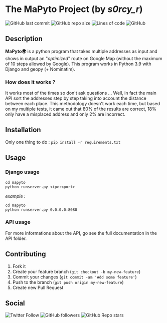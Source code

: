 # The MaPyto Project (by *s0rcy_r*)

![GitHub last commit](https://img.shields.io/github/last-commit/s0rcy-r/mapyto?style=for-the-badge)
![GitHub repo size](https://img.shields.io/github/repo-size/s0rcy-r/mapyto?style=for-the-badge)
![Lines of code](https://img.shields.io/tokei/lines/github/s0rcy-r/mapyto?style=for-the-badge)
![GitHub](https://img.shields.io/github/license/s0rcy-r/mapyto?style=for-the-badge)

## Description

**MaPyto:earth_africa:** is a python program that takes multiple addresses as input and shows in output an "*optimized*" route on Google Map (without the maximum of 10 steps allowed by Google).
This program works in Python 3.9 with Django and geopy (+ Nominatim).

### How does it works ?

It works most of the times so don't ask questions ...
Well, in fact the main API sort the addresses step by step taking into account the distance between each place. This methodology doesn't work each time, but based on my multiple tests, it came out that 80% of the results are correct,
18% only have a misplaced address and only 2% are incorrect.

## Installation
Only one thing to do :
```pip install -r requirements.txt```

## Usage

### Django usage
```
cd mapyto
python runserver.py <ip>:<port>
```

*example :*
```
cd mapyto
python runserver.py 0.0.0.0:8080
```

### API usage
For more informations about the API, go see the full documentation in the API folder.

## Contributing

1. Fork it
2. Create your feature branch (`git checkout -b my-new-feature`)
3. Commit your changes (`git commit -am 'Add some feature'`)
4. Push to the branch (`git push origin my-new-feature`)
5. Create new Pull Request

## Social

![Twitter Follow](https://img.shields.io/twitter/follow/s0rcy_r?style=social)
![GitHub followers](https://img.shields.io/github/followers/s0rcy-r?label=Follow%20me&style=social)
![GitHub Repo stars](https://img.shields.io/github/stars/s0rcy-r/mapyto?style=social)